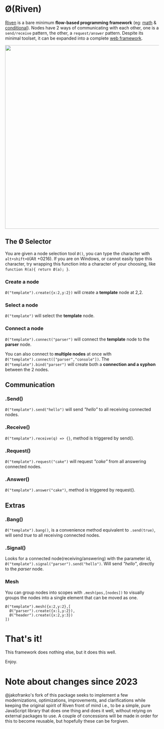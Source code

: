 # Ø(Riven)

[Riven](http://wiki.xxiivv.com/Riven) is a bare minimum **flow-based programming framework** (eg: [math](https://rawgit.com/XXIIVV/Riven/master/example.math.html) & [conditional](https://rawgit.com/XXIIVV/Riven/master/example.conditional.html)). Nodes have 2 ways of communicating with each other, one is a `send/receive` pattern, the other, a `request/answer` pattern. Despite its minimal toolset, it can be expanded into a complete [web framework](http://wiki.xxiivv.com/riven.html).

<img src='https://raw.githubusercontent.com/XXIIVV/Riven/master/PREVIEW.png' width="600"/>

## The Ø Selector

You are given a node selection tool `Ø()`, you can type the character with `alt+shift+O`(Alt +0216). If you are on Windows, or cannot easily type this character, try wrapping this function into a character of your choosing, like `function R(a){ return Ø(a); }`.

### Create a node

`Ø("template").create({x:2,y:2})` will create a **template** node at 2,2.

### Select a node

`Ø("template")` will select the **template** node.

### Connect a node

`Ø("template").connect("parser")` will connect the **template** node to the **parser** node.

You can also connect to **multiple nodes** at once with `Ø("template").connect(["parser","console"])`. The `Ø("template").bind("parser")` will create both a **connection and a syphon** between the 2 nodes.

## Communication

### .Send()

`Ø("template").send("hello")` will send *"hello"* to all receiving connected nodes.

### .Receive()

`Ø("template").receive(q) => {}`, method is triggered by send().

### .Request()

`Ø("template").request("cake")` will request *"cake"* from all answering connected nodes.

### .Answer()

`Ø("template").answer("cake")`, method is triggered by request().

## Extras

### .Bang()

`Ø("template").bang()`, is a convenience method equivalent to `.send(true)`, will send *true* to all receiving connected nodes.

### .Signal()

Looks for a connected node(receiving/answering) with the parameter id, `Ø("template").signal("parser").send("hello")`. Will send *"hello"*, directly to the *parser* node.

### Mesh

You can group nodes into scopes with `.mesh(pos,[nodes])` to visually groups the nodes into a single element that can be moved as one.

```
Ø("template").mesh({x:2,y:2},[
  Ø("parser").create({x:1,y:2}),
  Ø("header").create({x:2,y:3})
])
```

# That's it!

This framework does nothing else, but it does this well.

Enjoy.

# Note about changes since 2023

@jakofranko's fork of this package seeks to implement a few modernizations, optimizations, improvements, and clarifications while keeping the original spirit of Riven front of mind i.e., to be a simple, pure JavaScript library that does one thing and does it well, without relying on external packages to use. A couple of concessions will be made in order for this to become reusable, but hopefully these can be forgiven.
